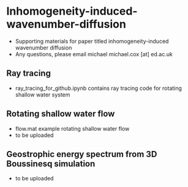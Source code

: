 # Inhomogeneity-induced-wavenumber-diffusion
- Supporting materials for paper titled inhomogeneity-induced wavenumber diffusion
- Any questions, please email michael michael.cox [at] ed.ac.uk

## Ray tracing
- ray_tracing_for_github.ipynb contains ray tracing code for rotating shallow water system

## Rotating shallow water flow
- flow.mat example rotating shallow water flow
- to be uploaded

## Geostrophic energy spectrum from 3D Boussinesq simulation
- to be uploaded
